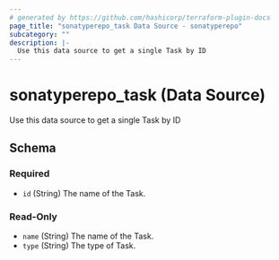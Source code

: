 ```yaml
---
# generated by https://github.com/hashicorp/terraform-plugin-docs
page_title: "sonatyperepo_task Data Source - sonatyperepo"
subcategory: ""
description: |-
  Use this data source to get a single Task by ID
---
```


# sonatyperepo_task (Data Source)

Use this data source to get a single Task by ID



<!-- schema generated by tfplugindocs -->
## Schema

### Required

- `id` (String) The name of the Task.

### Read-Only

- `name` (String) The name of the Task.
- `type` (String) The type of Task.

